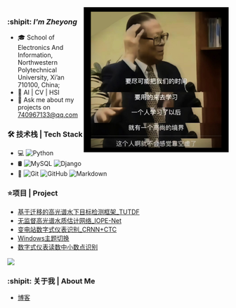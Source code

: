 <img align="right"  width=330 src="https://github.com/lijinchao98/lijinchao98/blob/main/pic/xuexi.jpg" />

### :shipit: ***I'm Zheyong***

- 🎓 School of Electronics And Information, Northwestern Polytechnical University, Xi’an 710100, China;
- 🌱 AI | CV | HSI 
- 💬 Ask me about my projects on [740967133@qq.com](mailto:740967133@qq.com)

### 🛠 技术栈 | Tech Stack

- 💻  ![Python](https://img.shields.io/badge/-Python-brightgreen)
- 🛢  ![MySQL](https://img.shields.io/badge/-MySQL-333333?style=flat&logo=mysql) ![Django](https://img.shields.io/badge/-Django-orange) 
- 🔧  ![Git](https://img.shields.io/badge/-Git-333333?style=flat&logo=git)
![GitHub](https://img.shields.io/badge/-GitHub-333333?style=flat&logo=github)
![Markdown](https://img.shields.io/badge/-Markdown-333333?style=flat&logo=markdown)

### ⭐项目 | Project
- [基于迁移的高光谱水下目标检测框架_TUTDF](https://github.com/lijinchao98/TUTDF)
- [无监督高光谱水质估计网络_IOPE-Net](https://github.com/lijinchao98/IOPE-Net)
- [变电站数字式仪表识别_CRNN+CTC](https://github.com/lijinchao98/digital_pred_func)
- [Windows主题切换](https://github.com/lijinchao98/windows-theme-switch)
- [数字式仪表读数中小数点识别](https://github.com/lijinchao98/decimal-point-detection)

<img align="center" src="https://github-readme-stats.vercel.app/api/?username=lijinchao98&show_icons=true&theme=tokyonight" />

### :shipit: 关于我 | About Me
- [博客](http://lizheyong.com)
